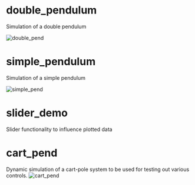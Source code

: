 # double_pendulum
Simulation of a double pendulum

![double_pend](https://user-images.githubusercontent.com/43415631/54503519-98438b80-48fd-11e9-958a-6bad6328fabf.gif)
# simple_pendulum
Simulation of a simple pendulum

![simple_pend](https://user-images.githubusercontent.com/43415631/54503312-afce4480-48fc-11e9-9e40-e2b63fb08fff.gif)
# slider_demo
Slider functionality to influence plotted data
# cart_pend
Dynamic simulation of a cart-pole system to be used for testing out various controls.
![cart_pend](https://user-images.githubusercontent.com/43415631/54503186-16069780-48fc-11e9-97e9-2c8d65f20fca.gif)
